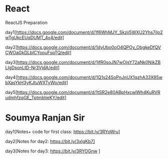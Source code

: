 # React
ReactJS Preparation

day1[https://docs.google.com/document/d/1f6WhMJY_Skzii5WXU2Yhs7jlo2wTgUkcEUqDUMT_4x4/edit]

day2[https://docs.google.com/document/d/1dyUbo0oO4QPOy_ObgkeDfQVCWOaGkDLbICYoouFspTQ/edit]

day3[https://docs.google.com/document/d/1jfR0soJN7wOjsY72aNk0NikZBLlgDsonLtD-Nr3VjdA/edit]

day4[https://docs.google.com/document/d/1Q1s24SoPnJnUX1qzhA33X85wbXasYkH3yKJtuWXTyWo/edit]

day5[https://docs.google.com/document/d/1tSR2e80ABpHxcwlWh4KuRVRudmhfzqGE_TptmbtieKY/edit]


# Soumya Ranjan Sir
day1[Notes+ code for first class: https://bit.ly/3RYoWru]

day2[Notes for day2: https://bit.ly/3xlgKb7]

day3[Notes for day3: https://bit.ly/3RYOGnw ]
